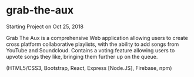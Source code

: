 # grab-the-aux
Starting Project on Oct 25, 2018

Grab The Aux is a comprehensive Web application allowing users to create cross platform collaborative playlists, with the ability to add songs from YouTube and Soundcloud. Contains a voting feature allowing users to upvote songs they like, bringing them further up on the queue. 

(HTML5/CSS3, Bootstrap, React, Express [Node.JS], Firebase, npm)